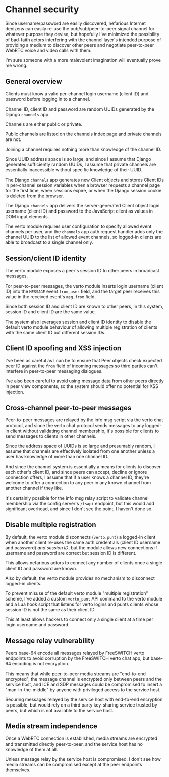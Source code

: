 # Channel security

Since username/password are easily discovered,
nefarious Internet denizens
can easily re-use
the pub/sub/peer-to-peer signal channel
for whatever purpose they devise,
but hopefully
I've minimized the possibility
of bad-faith actors
interfering with
the channel layer's intended purpose
of providing a medium
to discover other peers
and negotiate peer-to-peer
WebRTC voice and video calls
with them.

I'm sure someone
with a more malevolent imagination
will eventually prove me wrong.


## General overview

Clients must know a valid
per-channel login username (client ID) and password
before logging in to a channel.

Channel ID, client ID and password
are random UUIDs
generated by the Django `channels` app.

Channels are either public or private.

Public channels
are listed on the channels index page
and private channels are not.

Joining a channel
requires nothing more
than knowledge of the channel ID.

Since UUID address space is so large,
and since I assume that Django
generates sufficiently random UUIDs,
I assume that private channels
are essentially inaccessible
without specific knowledge of their UUID.

The Django `channels` app
generates new Client objects
and stores Client IDs
in per-channel session variables
when a browser requests a channel page
for the first time,
when sessions expire,
or when the Django session cookie
is deleted from the browser.

The Django `channels` app
delivers the server-generated Client object
login username (client ID) and password
to the JavaScript client
as values in DOM input elements.

The verto module
requires user configuration
to specify allowed event channels per user,
and the `channels` app
auth request handler
adds only the channel UUID
to the list of allowed event channels,
so logged-in clients
are able to broadcast to a single channel only.


## Session/client ID identity

The verto module
exposes a peer's session ID
to other peers
in broadcast messages.

For peer-to-peer messages,
the verto module
inserts login username (client ID)
into the `MESSAGE` event `from_user` field,
and the target peer receives this value
in the received event's `msg.from` field.

Since both session ID and client ID
are known to other peers,
in this system,
session ID and client ID
are the same value.

The system
also leverages session and client ID identity
to disable the default verto module behaviour
of allowing multiple registration
of clients with the same client ID
but different session IDs.


## Client ID spoofing and XSS injection

I've been as careful as I can be
to ensure that Peer objects
check expected peer ID
against the `from` field of incoming messages
so third parties
can't interfere in peer-to-peer messaging dialogues.

I've also been careful
to avoid using message data
from other peers
directly in peer view components,
so the system should offer
no potential for XSS injection.


## Cross-channel peer-to-peer messages

Peer-to-peer messages
are relayed by the info msg script
via the verto chat protocol,
and since the verto chat protocol
sends messages to any logged-in client
without validating
channel membership,
it's possible for clients
to send messages
to clients in other channels.

Since the address space of UUIDs is so large
and presumably random,
I assume that channels
are effectively isolated from one another
unless a user
has knowledge of
more than one channel ID.

And since the channel system is essentially
a means for clients to discover
each other's client ID,
and since peers can accept, decline or ignore
connection offers,
I assume that if a user knows a channel ID,
they're welcome to offer a connection
to any peer in any known channel
from another channel if they like.

It's certainly possible
for the info msg relay script
to validate channel membership
via the config server's `/fsapi` endpoint,
but this would add significant overhead,
and since I don't see the point,
I haven't done so.


## Disable multiple registration

By default,
the verto module
disconnects (`verto.punt`) a logged-in client
when another client
re-uses the same auth credentials
(client ID username and password)
*and session ID*,
but the module allows new connections
if username and password are correct
but session ID is different.

This allows nefarious actors
to connect any number of clients
once a single client ID and password are known.

Also by default,
the verto module
provides no mechanism to disconnect
logged-in clients.

To prevent misuse
of the default verto module
"multiple registration" scheme,
I've added a custom `verto_punt` API command
to the verto module
and a Lua hook script
that listens for verto logins
and punts clients whose
session ID is not the same as
their client ID.

This at least allows hackers
to connect only a single client
at a time
per login username and password.


## Message relay vulnerability

Peers base-64 encode
all messages relayed
by FreeSWITCH verto endpoints
to avoid corruption
by the FreeSWITCH verto chat app,
but base-64 encoding
is not encryption.

This means that
while peer-to-peer media streams
are "end-to-end encrypted",
the message channel
is encrypted only between peers
and the service host,
and ICE and SDP messages
could be compromised
to insert a "man-in-the-middle"
by anyone with privileged access
to the service host.

Securing messages
relayed by the service host
with end-to-end encryption
is possible,
but would rely on
a third party key-sharing service
trusted by peers,
but which is not available
to the service host.


## Media stream independence

Once a WebRTC connection is established,
media streams are encrypted
and transmitted directly peer-to-peer,
and the service host
has no knowledge of them at all.

Unless message relay
by the service host is compromised,
I don't see how media streams
can be compromised
except at the peer endpoints themselves.
